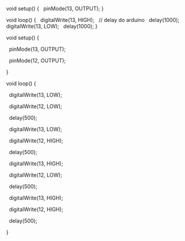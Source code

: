 void setup() {
  pinMode(13, OUTPUT);
}

void loop() {
  digitalWrite(13, HIGH);
  // delay do arduino 
  delay(1000);
  digitalWrite(13, LOW);
  delay(1000);
}








void setup() {

  pinMode(13, OUTPUT);

  pinMode(12, OUTPUT);

}

  

void loop() {

  digitalWrite(13, LOW);

  digitalWrite(12, LOW);

  delay(500);

  digitalWrite(13, LOW);

  digitalWrite(12, HIGH);

  delay(500);

  digitalWrite(13, HIGH);

  digitalWrite(12, LOW);

  delay(500);

  digitalWrite(13, HIGH);

  digitalWrite(12, HIGH);

  delay(500);

}